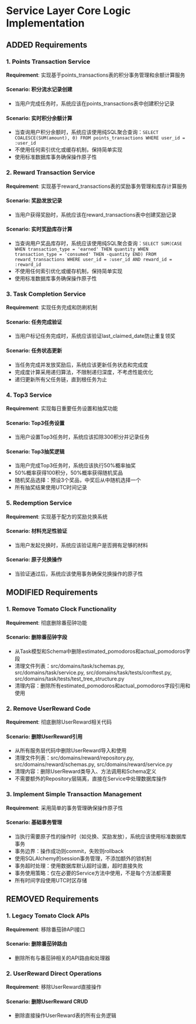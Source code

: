 # Service Layer Core Logic Implementation

## ADDED Requirements

### 1. Points Transaction Service

**Requirement**: 实现基于points_transactions表的积分事务管理和余额计算服务

#### Scenario: 积分流水记录创建
- 当用户完成任务时，系统应该在points_transactions表中创建积分记录

#### Scenario: 实时积分余额计算
- 当查询用户积分余额时，系统应该使用纯SQL聚合查询：`SELECT COALESCE(SUM(amount), 0) FROM points_transactions WHERE user_id = :user_id`
- 不使用任何索引优化或缓存机制，保持简单实现
- 使用标准数据库事务确保操作原子性

### 2. Reward Transaction Service

**Requirement**: 实现基于reward_transactions表的奖励事务管理和库存计算服务

#### Scenario: 奖励发放记录
- 当用户获得奖励时，系统应该在reward_transactions表中创建奖励记录

#### Scenario: 实时奖励库存计算
- 当查询用户奖品库存时，系统应该使用纯SQL聚合查询：`SELECT SUM(CASE WHEN transaction_type = 'earned' THEN quantity WHEN transaction_type = 'consumed' THEN -quantity END) FROM reward_transactions WHERE user_id = :user_id AND reward_id = :reward_id`
- 不使用任何索引优化或缓存机制，保持简单实现
- 使用标准数据库事务确保操作原子性

### 3. Task Completion Service

**Requirement**: 实现任务完成和防刷机制

#### Scenario: 任务完成验证
- 当用户标记任务完成时，系统应该验证last_claimed_date防止重复领奖

#### Scenario: 任务状态更新
- 当任务完成并发放奖励后，系统应该更新任务状态和完成度
- 完成度计算采用递归算法，不限制递归深度，不考虑性能优化
- 递归更新所有父任务链，直到根任务为止

### 4. Top3 Service

**Requirement**: 实现每日重要任务设置和抽奖功能

#### Scenario: Top3任务设置
- 当用户设置Top3任务时，系统应该扣除300积分并记录任务

#### Scenario: Top3抽奖逻辑
- 当用户完成Top3任务时，系统应该执行50%概率抽奖
- 50%概率获得100积分，50%概率获得随机奖品
- 随机奖品选择：预设3个奖品，中奖后从中随机选择一个
- 所有抽奖结果使用UTC时间记录

### 5. Redemption Service

**Requirement**: 实现基于配方的奖励兑换系统

#### Scenario: 材料充足性验证
- 当用户发起兑换时，系统应该验证用户是否拥有足够的材料

#### Scenario: 原子兑换操作
- 当验证通过后，系统应该使用事务确保兑换操作的原子性

## MODIFIED Requirements

### 1. Remove Tomato Clock Functionality

**Requirement**: 彻底删除番茄钟功能

#### Scenario: 删除番茄钟字段
- 从Task模型和Schema中删除estimated_pomodoros和actual_pomodoros字段
- 清理文件列表：src/domains/task/schemas.py, src/domains/task/service.py, src/domains/task/tests/conftest.py, src/domains/task/tests/test_tree_structure.py
- 清理内容：删除所有estimated_pomodoros和actual_pomodoros字段引用和使用

### 2. Remove UserReward Code

**Requirement**: 彻底删除UserReward相关代码

#### Scenario: 删除UserReward引用
- 从所有服务层代码中删除UserReward导入和使用
- 清理文件列表：src/domains/reward/repository.py, src/domains/reward/schemas.py, src/domains/reward/service.py
- 清理内容：删除UserReward类导入、方法调用和Schema定义
- 不需要额外的Repository层隔离，直接在Service中处理数据库操作

### 3. Implement Simple Transaction Management

**Requirement**: 采用简单的事务管理确保操作原子性

#### Scenario: 基础事务管理
- 当执行需要原子性的操作时（如兑换、奖励发放），系统应该使用标准数据库事务
- 事务边界：操作成功则commit，失败则rollback
- 使用SQLAlchemy的session事务管理，不添加额外的锁机制
- 事务超时处理：使用数据库默认超时设置，超时直接失败
- 事务使用策略：仅在必要的Service方法中使用，不是每个方法都需要
- 所有时间字段使用UTC时区存储

## REMOVED Requirements

### 1. Legacy Tomato Clock APIs

**Requirement**: 移除番茄钟API接口

#### Scenario: 删除番茄钟路由
- 删除所有与番茄钟相关的API路由和处理器

### 2. UserReward Direct Operations

**Requirement**: 移除UserReward直接操作

#### Scenario: 删除UserReward CRUD
- 删除直接操作UserReward表的所有业务逻辑